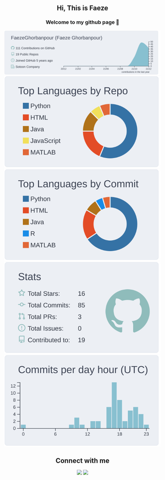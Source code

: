 <h2 align="center"> Hi, This is Faeze <br/></h2> 
<h3 align="center">Welcome to my github page 👋</h3>

<div align="center">

[![Summary card](https://raw.githubusercontent.com/FaezeGhorbanpour/FaezeGhorbanpour/master/profile-summary-card-output/nord_bright/0-profile-details.svg)]()
[![1 repos per language](https://raw.githubusercontent.com/FaezeGhorbanpour/FaezeGhorbanpour/master/profile-summary-card-output/nord_bright/1-repos-per-language.svg)]() [![](https://raw.githubusercontent.com/FaezeGhorbanpour/FaezeGhorbanpour/master/profile-summary-card-output/nord_bright/2-most-commit-language.svg)]()
[![Stats](https://raw.githubusercontent.com/FaezeGhorbanpour/FaezeGhorbanpour/master/profile-summary-card-output/nord_bright/3-stats.svg)]() [![Productive time SVG](https://raw.githubusercontent.com/FaezeGhorbanpour/FaezeGhorbanpour/master/profile-summary-card-output/nord_bright/4-productive-time.svg)]()

</div>

<h2 align='center'>Connect with me</h2>
<div align="center">

[<img src="https://img.shields.io/badge/linkedin-%230077B5.svg?&style=for-the-badge&logo=linkedin&logoColor=white" />](https://www.linkedin.com/in/faeze-ghorbanpour/) [<img src = "https://img.shields.io/badge/twitter-%2320A1F1.svg?&style=for-the-badge&logo=twitter&logoColor=white">](https://twitter.com/FaezeGhorbanpor) 

</div>
